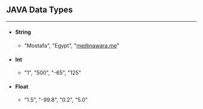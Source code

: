 ## JAVA Data Types
------------------

- #### String
 	* "Mostafa", "Egypt", "me@nawara.me"
- #### Int
 	* "1", "500", "-65", "125"
- #### Float
	* "1.5", "-99.8", "0.2", "5.0"
